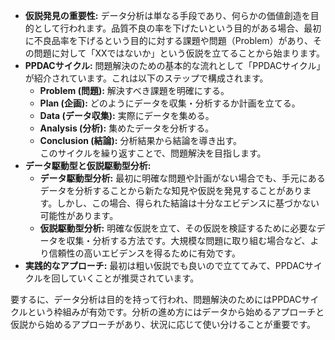 * **仮説発見の重要性:** データ分析は単なる手段であり、何らかの価値創造を目的として行われます。品質不良の率を下げたいという目的がある場合、最初に不良品率を下げるという目的に対する課題や問題（Problem）があり、その問題に対して「XXではないか」という仮説を立てることから始まります。  
* **PPDACサイクル:** 問題解決のための基本的な流れとして「PPDACサイクル」が紹介されています。これは以下のステップで構成されます。  
    * **Problem (問題):** 解決すべき課題を明確にする。  
    * **Plan (企画):** どのようにデータを収集・分析するか計画を立てる。  
    * **Data (データ収集):** 実際にデータを集める。  
    * **Analysis (分析):** 集めたデータを分析する。  
    * **Conclusion (結論):** 分析結果から結論を導き出す。  
    このサイクルを繰り返すことで、問題解決を目指します。  
* **データ駆動型と仮説駆動型分析:**  
    * **データ駆動型分析:** 最初に明確な問題や計画がない場合でも、手元にあるデータを分析することから新たな知見や仮説を発見することがあります。しかし、この場合、得られた結論は十分なエビデンスに基づかない可能性があります。  
    * **仮説駆動型分析:** 明確な仮説を立て、その仮説を検証するために必要なデータを収集・分析する方法です。大規模な問題に取り組む場合など、より信頼性の高いエビデンスを得るために有効です。  
* **実践的なアプローチ:** 最初は粗い仮説でも良いので立ててみて、PPDACサイクルを回していくことが推奨されています。  

要するに、データ分析は目的を持って行われ、問題解決のためにはPPDACサイクルという枠組みが有効です。分析の進め方にはデータから始めるアプローチと仮説から始めるアプローチがあり、状況に応じて使い分けることが重要です。
